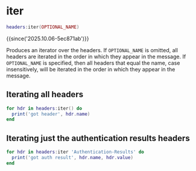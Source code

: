 # iter

```lua
headers:iter(OPTIONAL_NAME)
```

{{since('2025.10.06-5ec871ab')}}

Produces an iterator over the headers.  If `OPTIONAL_NAME` is omitted, all
headers are iterated in the order in which they appear in the message.
If `OPTIONAL_NAME` is specified, then all headers that equal the name,
case insensitively, will be iterated in the order in which they appear in the message.

## Iterating all headers

```lua
for hdr in headers:iter() do
  print('got header', hdr.name)
end
```

## Iterating just the authentication results headers

```lua
for hdr in headers:iter 'Authentication-Results' do
  print('got auth result', hdr.name, hdr.value)
end
```




